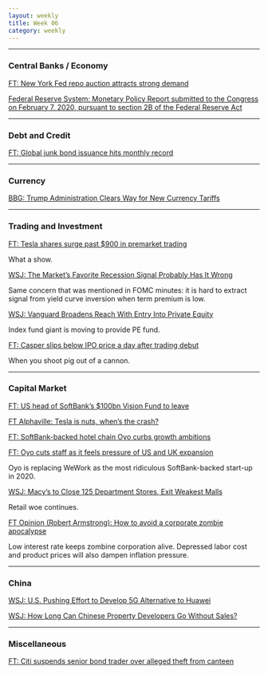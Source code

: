 ```yaml
---
layout: weekly
title: Week 06
category: weekly
---
```


---
### Central Banks / Economy

[FT: New York Fed repo auction attracts strong demand](
https://www.ft.com/content/ab8cc15a-4764-11ea-aee2-9ddbdc86190d)

[Federal Reserve System: Monetary Policy Report submitted to the Congress on February 7, 2020, pursuant to section 2B of the Federal Reserve Act](
https://www.federalreserve.gov/monetarypolicy/2020-02-mpr-summary.htm)

---
### Debt and Credit

[FT: Global junk bond issuance hits monthly record](
https://www.ft.com/content/ce2c00fe-46d3-11ea-aeb3-955839e06441)

---
### Currency

[BBG: Trump Administration Clears Way for New Currency Tariffs](
https://www.bloomberg.com/news/articles/2020-02-04/trump-administration-clears-way-for-new-currency-tariffs)

---
### Trading and Investment

[FT: Tesla shares surge past $900 in premarket trading](
https://www.ft.com/content/087fbe58-4751-11ea-aee2-9ddbdc86190d)

What a show.

[WSJ: The Market’s Favorite Recession Signal Probably Has It Wrong](
https://www.wsj.com/articles/the-markets-favorite-recession-signal-probably-has-it-wrong-11580824310)

Same concern that was mentioned in FOMC minutes: it is hard
to extract signal from yield curve inversion when term premium is low.

[WSJ: Vanguard Broadens Reach With Entry Into Private Equity](
https://www.wsj.com/articles/vanguard-broadens-reach-with-entry-into-private-equity-11580909400)

Index fund giant is moving to provide PE fund.

[FT: Casper slips below IPO price a day after trading debut](
https://www.ft.com/content/d3775ca4-49c9-11ea-aee2-9ddbdc86190d)

When you shoot pig out of a cannon.

---
### Capital Market

[FT: US head of SoftBank’s $100bn Vision Fund to leave](
https://www.ft.com/content/29b4d990-4770-11ea-aeb3-955839e06441)

[FT Alphaville: Tesla is nuts, when’s the crash?](
https://ftalphaville.ft.com/2020/02/04/1580828388000/Tesla-is-nuts--when-s-the-crash-/)

[FT: SoftBank-backed hotel chain Oyo curbs growth ambitions](
https://www.ft.com/content/2d23233c-442a-11ea-a43a-c4b328d9061c)

[FT: Oyo cuts staff as it feels pressure of US and UK expansion](
https://www.ft.com/content/9934b808-42ac-11ea-abea-0c7a29cd66fe)

Oyo is replacing WeWork as the most ridiculous SoftBank-backed start-up in 2020.

[WSJ: Macy’s to Close 125 Department Stores, Exit Weakest Malls](
https://www.wsj.com/articles/macy-s-to-close-125-department-stores-exit-weakest-malls-11580850007)

Retail woe continues.

[FT Opinion (Robert Armstrong): How to avoid a corporate zombie apocalypse](
https://www.ft.com/content/1d87c9ec-4762-11ea-aeb3-955839e06441)

Low interest rate keeps zombine corporation alive. Depressed labor cost
and product prices will also dampen inflation pressure.


---
### China

[WSJ: U.S. Pushing Effort to Develop 5G Alternative to Huawei](
https://www.wsj.com/articles/u-s-pushing-effort-to-develop-5g-alternative-to-huawei-11580831592)

[WSJ: How Long Can Chinese Property Developers Go Without Sales?](
https://www.wsj.com/articles/how-long-can-chinese-property-developers-go-without-sales-11580728821)

---
### Miscellaneous

[FT: Citi suspends senior bond trader over alleged theft from canteen](
https://www.ft.com/content/b7c1952a-467b-11ea-aeb3-955839e06441)

